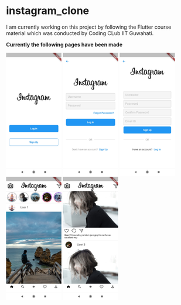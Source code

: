 # instagram_clone

I am currently working on this project by following the Flutter course material which was conducted by Coding CLub IIT Guwahati.

<b>Currently the following pages have been made</b>

<img src="readmeAssets\Flutter_pics\choices.jpg" width=30%>
<img src="readmeAssets\Flutter_pics\login.jpg" width=30%>
<img src="readmeAssets\Flutter_pics\signup.jpg" width=30%>
<br>
<img src="readmeAssets\Flutter_pics\home1.jpg" width=30%>
<img src="readmeAssets\Flutter_pics\home2.jpg" width=30%>
<br>
